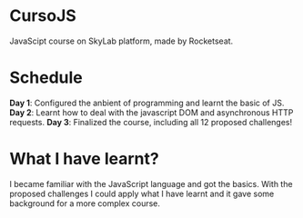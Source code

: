 # CursoJS
JavaScipt course on SkyLab platform, made by Rocketseat.

# Schedule
**Day 1**: Configured the anbient of programming and learnt the basic of JS.
**Day 2**: Learnt how to deal with the javascript DOM and asynchronous HTTP requests.
**Day 3**: Finalized the course, including all 12 proposed challenges!

# What I have learnt?
I became familiar with the JavaScript language and got the basics. With the proposed challenges I could apply what I have learnt and it gave some background for a more complex course.
